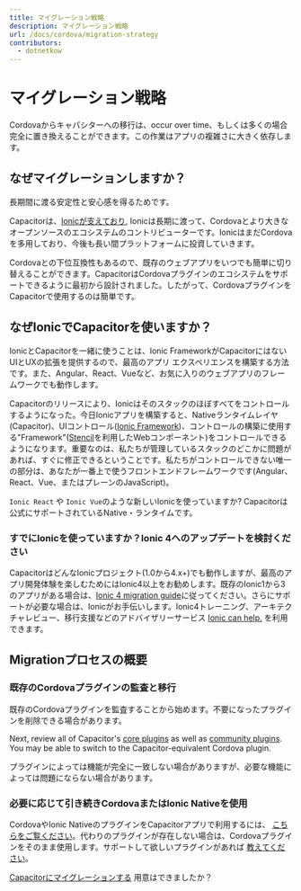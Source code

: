 ```yaml
---
title: マイグレーション戦略
description: マイグレーション戦略
url: /docs/cordova/migration-strategy
contributors:
  - dotnetkow
---
```


# マイグレーション戦略

<p class="intro">Cordovaからキャパシターへの移行は、occur over time、もしくは多くの場合完全に置き換えることができます。この作業はアプリの複雑さに大きく依存します。</p>

## なぜマイグレーションしますか？

長期間に渡る安定性と安心感を得るためです。

Capacitorは、[Ionicが支えており](https://ionicframework.com/), Ionicは長期に渡って、Cordovaとより大きなオープンソースのエコシステムのコントリビューターです。IonicはまだCordovaを多用しており、今後も長い間プラットフォームに投資していきます。

Cordovaとの下位互換性もあるので、既存のウェブアプリをいつでも簡単に切り替えることができます。CapacitorはCordovaプラグインのエコシステムをサポートできるように最初から設計されました。したがって、CordovaプラグインをCapacitorで使用するのは簡単です。

## なぜIonicでCapacitorを使いますか？

IonicとCapacitorを一緒に使うことは、Ionic FrameworkがCapacitorにはないUIとUXの拡張を提供するので、最高のアプリ エクスペリエンスを構築する方法です。また、Angular、React、Vueなど、お気に入りのウェブアプリのフレームワークでも動作します。

Capacitorのリリースにより、Ionicはそのスタックのほぼすべてをコントロールするようになった。今日Ionicアプリを構築すると、Nativeランタイムレイヤ(Capacitor)、UIコントロール([Ionic Framework](https://ionicframework.com))、コントロールの構築に使用する"Framework"([Stencil](https://stenciljs.com/)を利用したWebコンポーネント)をコントロールできるようになります。重要なのは、私たちが管理しているスタックのどこかに問題があれば、すぐに修正できるということです。私たちがコントロールできない唯一の部分は、あなたが一番上で使うフロントエンドフレームワークです(Angular、React、Vue、またはプレーンのJavaScript)。

`Ionic React` や `Ionic Vue`のような新しいIonicを使っていますか? Capacitorは公式にサポートされているNative・ランタイムです。

### すでにIonicを使っていますか？Ionic 4へのアップデートを検討ください

CapacitorはどんなIonicプロジェクト(1.0から4.x+)でも動作しますが、最高のアプリ開発体験を楽しむためにはIonic4以上をお勧めします。既存のIonic1から3のアプリがある場合は、[Ionic 4 migration guide](https://ionicframework.jp/docs/building/migration)に従ってください。さらにサポートが必要な場合は、Ionicがお手伝いします。Ionic4トレーニング、アーキテクチャレビュー、移行支援などのアドバイザリーサービス [Ionic can help.](https://ionicframework.com/enterprise-edition) を利用できます。

## Migrationプロセスの概要

### 既存のCordovaプラグインの監査と移行

既存のCordovaプラグインを監査することから始めます。不要になったプラグインを削除できる場合があります。

Next, review all of Capacitor's [core plugins](/docs/apis) as well as [community plugins](/docs/community/plugins). You may be able to switch to the Capacitor-equivalent Cordova plugin.

プラグインによっては機能が完全に一致しない場合がありますが、必要な機能によっては問題にならない場合があります。

### 必要に応じて引き続きCordovaまたはIonic Nativeを使用

CordovaやIonic NativeのプラグインをCapacitorアプリで利用するには、 [こちらをご覧ください](/docs/cordova/using-cordova-plugins)。代わりのプラグインが存在しない場合は、Cordovaプラグインをそのまま使用します。サポートして欲しいプラグインがあれば [教えてください](https://github.com/ionic-team/capacitor/issues/new)。

[Capacitorにマイグレーションする](/docs/cordova/migrating-from-cordova-to-capacitor) 用意はできましたか？
